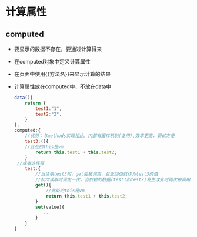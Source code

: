 # 计算属性

## computed

+   要显示的数据不存在，要通过计算得来

+   在computed对象中定义计算属性

+   在页面中使用{{方法名}}来显示计算的结果

+   计算属性放在computed中，不放在data中

    ```js
    data(){
    	return {
    		test1:"1",
    		test2:"2",
    	}
    },
    computed:{
        //优势：与methods实现相比，内部有缓存机制(复用),效率更高，调试方便
    	test3:(){
        //此处的this是vm
        	return this.test1 + this.test2;
    	}
     //或者这样写
        test:{
            //当读取test3时，get会被调用，且返回值就作为test3的值
            //初次读取时调用一次，当依赖的数据(test1和test2)发生改变时再次被调用
            get(){
                //此处的this是vm
        		return this.test1 + this.test2;
            }
            set(value){
              ...  
            }
        }
    }
    ```

    